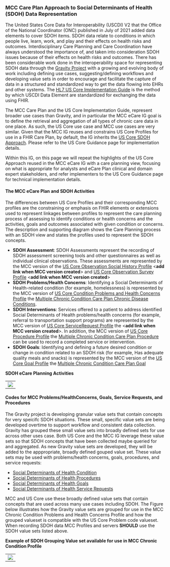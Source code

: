 ### MCC Care Plan Approach to Social Determinants of Health (SDOH) Data Representation

The United States Core Data for Interoperability (USCDI) V2 that the Office of the National Coordinator (ONC) published in July of 2021 added data elements to cover SDOH items. SDOH data relate to conditions in which people live, learn, work, and play and their effects on health risks and outcomes. Interdisciplinary Care Planning and Care Coordination have always understood the importance of, and taken into consideration SDOH issues because of their effects on health risks and outcomes. There has been considerable work done in the interoperability space for representing SDOH data through the [Gravity Project](https://thegravityproject.net/) with a growing and evolving body of work including defining use cases, suggesting/defining workflows and developing value sets in order to encourage and facilitate the capture of data in a structured and standardized way to get the data flowing into EHRs and other systems. The [HL7 US Core Implementation Guide](http://www.hl7.org/fhir/us/core/index.html) is the method by which USCDI Data Element are standardized for exchanging the data using FHIR.

The MCC Care Plan and the US Core Implementation Guide, represent broader use cases than Gravity, and in particular the MCC eCare IG goal is to define the retrieval and aggregation of all types of chronic care data in one place. As such, the US Core use case and MCC use cases are very similar. Given that the MCC IG reuses and constrains US Core Profiles for use in a FHIR Care Plan, by default, the IG inherits the [US Core SDOH Approach](http://www.hl7.org/fhir/us/core/sdoh.html#social-determinants-of-health-sdoh). Please refer to the US Core Guidance page for implementation details. 

Within this IG, on this page we will repeat the highlights of the US Core Approach reused in the MCC eCare IG with a care planning view, focusing on what is appropriate for analysts and eCare Plan clinical and domain expert stakeholders, and refer implementers to the US Core Guidance page for technical implementation details.

#### The MCC eCare Plan and SDOH Activities
The differences between US Core Profiles and their corresponding MCC profiles are the constraining or emphasis on FHIR elements or extensions used to represent linkages between profiles to represent the care planning process of assessing to identify conditions or health concerns and the activities, goals and outcomes associated with given condition or concerns.
The description and supporting diagram shows the Care Planning process with an SDOH view and states the profiles used to represent the SDOH concepts.

* **SDOH Assessment**: SDOH Assessments represent the recording of SDOH assessment screening tools and other questionnaires as well as individual clinical observations. These assessments are represented by the MCC version of the [US Core Observation Social History Profile](http://hl7.org/fhir/us/core/StructureDefinition/us-core-observation-social-history) <**add link when MCC version created**> and [US Core Observation Survey Profile](http://hl7.org/fhir/us/core/StructureDefinition/us-core-observation-survey) <**add link when MCC version created**>
* **SDOH Problems/Health Concerns**: Identifying a Social Determinants of Health-related condition (for example, homelessness) is represented by the MCC version of [US Core Condition Problems and Health Concerns Profile](http://hl7.org/fhir/us/core/StructureDefinition/us-core-condition-problems-health-concerns) the [Multiple Chronic Condition Care Plan Chronic Disease Conditions](http://hl7.org/fhir/us/mcc/StructureDefinition/MCCChronicDisease).
* **SDOH Interventions**: Services offered to a patient to address identified Social Determinants of Health problems/health concerns (for example, referral to transportation support programs) are represented by the MCC version of [US Core ServiceRequest Profile](http://hl7.org/fhir/us/core/StructureDefinition/us-core-servicerequest) the <**add link when MCC version created**>. In addition, the MCC version of  [US Core Procedure Profile](http://hl7.org/fhir/us/core/StructureDefinition/us-core-procedure) the [Multiple Chronic Condition Care Plan Procedure](http://hl7.org/fhir/us/mcc/StructureDefinition/MCCProcedure) can be used to record a completed service or intervention.
* **SDOH Goals**: Identifying and defining a future desired condition or change in condition related to an SDOH risk (for example, Has adequate quality meals and snacks) is represented by the MCC version of the  [US Core Goal Profile](http://hl7.org/fhir/us/core/StructureDefinition/us-core-goal) the [Multiple Chronic Condition Care Plan Goal](http://hl7.org/fhir/us/mcc/StructureDefinition/MCCGoal)

**SDOH eCare Planning Activities**
<table><tr><td><img src="SDOHAssessmentPlan.PNG" /></td></tr></table>

#### Codes for MCC Problems/HealthConcerns, Goals, Service Requests, and Procedures
The Gravity project is developing granular value sets that contain concepts for very speicifc SDOH situations. These small, specific value sets are being developed overtime to support workflow and consistent data collection. Gravity has grouped these small value sets into broadly defined sets for use across other uses case. Both US Core and the MCC IG leverage these value sets so that SDOH concepts that have been collected maybe queried for and aggregated. As new Gravity value sets are developed, they will be added to the apppropriate, broadly defined gouped value set. These value sets may be used with problems/health concerns, goals, procedures, and service requests:

* [Social Determinants of Health Condition](https://vsac.nlm.nih.gov/valueset/2.16.840.1.113762.1.4.1196.788/expansion)
* [Social Determinants of Health Procedures](https://vsac.nlm.nih.gov/valueset/2.16.840.1.113762.1.4.1196.789/expansion)
* [Social Determinants of Health Goals](https://vsac.nlm.nih.gov/valueset/2.16.840.1.113762.1.4.1247.71/expansion)
* [Social Determinants of Health Service Requests](https://vsac.nlm.nih.gov/valueset/2.16.840.1.113762.1.4.1196.790/expansion)

MCC and US Core use these broadly defined value sets that contain concepts that are used across many use cases including SDOH. The Figure below illustrates how the Gravity value sets are grouped for use in the MCC Chronic Condition Problems and Health Concerns Profile and how the grouped valueset is compatible with the US Core Problem code valueset. When recording SDOH data MCC Profiles and servers **SHOULD** use the SDOH value sets listed above.

**Example of SDOH Grouping Value set available for use in MCC Chronic Condition Profile**
<table><tr><td><img src="GravityGroupedValueSets.PNG" /></td></tr></table>